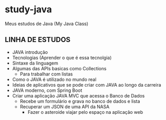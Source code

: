 # study-java
Meus estudos de Java (My Java Class)

## LINHA DE ESTUDOS

- JAVA introdução
- Tecnologias (Aprender o que é essa tecnolgia)
- Sintaxe da linguagem
- Algumas das APIs basicas como Collections
  - Para trabalhar com listas
- Como o JAVA é utilizado no mundo real
- Ideias de aplicativos que se pode criar com JAVA ao longo da carreira
- JAVA moderno, com Spring Boot
- Criar uma aplicação JAVA MVC que acessa o Banco de Dados
  - Recebe um formulário e grava no banco de dados e lista
  - Recuperar um JSON de uma API da NASA
    - Fazer o asteroide viajar pelo espaço na aplicação web